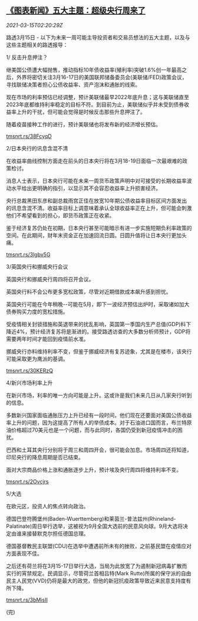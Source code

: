 <!--1615775026000-->
[《图表新闻》五大主题：超级央行周来了](https://cn.reuters.com/article/graphic-market-themes-cen-0315-idCNKBS2B706A)
------

<div><i>2021-03-15T02:20:29Z</i></div><p>路透3月15日 - 以下为未来一周可能主导投资者和交易员想法的五大主题，以及与这些主题相关的路透报导：</p><p>1/ 反击升息押注？</p><p>继美国公债遭大幅抛售，推动指标10年债收益率(殖利率)突破1.6%创一年最高之后，外界将密切关注3月16-17日的美国联邦储备委员会(美联储/FED)政策会议，寻找联储决策者担心公债收益率、资产泡沫和通胀的线索。</p><p>现在市场的利率预估已经调整，预计美联储最早2022年底升息；这与美联储直至2023年底都维持利率稳定的目标不符。到目前为止，美联储似乎并未受到债券收益率上升的干扰，但可能会觉得是时候反击那些升息押注了。</p><p>随着疫苗接种工作的进行，预计美联储也将发布新的经济增长预估。</p><p><a href="https://tmsnrt.rs/38FcyqD">tmsnrt.rs/38FcyqD</a></p><p>2/日本央行的讯息含混不清</p><p>在收益率曲线控制方面走在前头的日本央行将在3月18-19日面临一次最艰难的政策检讨。</p><p>消息人士表示，日本央行可能在未来一周货币政策声明中对可接受的长期收益率波动水平给出更明确的指引，以显示其不会容忍收益率上升损害经济。</p><p>央行总裁黑田东彦和副总裁雨宫正佳在放宽10年期公债收益率目标区间方面发出的讯息含混不清。收益率目标上调意味着承认全球收益率正在上升，但可能会刺激他们不希望看到的担心，即货币政策正在收紧。</p><p>鉴于经济复苏仍处在初期，日本央行甚至可能暗示有进一步实施短期负利率政策的空间。在此期间，财年末资金正在加速回流日圆。日圆升值将让日本央行更加头痛。</p><p><a href="https://tmsnrt.rs/3lgbv5G">tmsnrt.rs/3lgbv5G</a></p><p>3/英国央行和挪威央行会议</p><p>英国央行和挪威央行周四将召开会议。</p><p>英国央行料不会公布更多宽松政策，尽管对近期借款成本飙升感到担忧。</p><p>英国央行可能在今年稍晚--可能在5月，即下一波经济预估出炉时，采取诸如加大债券购买力度的宽松措施。</p><p>受疫情相关封锁措施和英退带来的扰乱影响，英国第一季国内生产总值(GDP)料下降近4%，预计经济复苏将是渐进的。接受路透访查的大多数分析师预计，GDP将需要两年时间才能回到疫情前水准。</p><p>挪威央行亦料维持利率不变，但鉴于挪威经济有复苏迹象，尤其是在楼市，该央行可能采取更为鹰派的基调。</p><p><a href="https://tmsnrt.rs/30KERzQ">tmsnrt.rs/30KERzQ</a></p><p>4/新兴市场利率上升</p><p>在新兴市场，利率的唯一方向可能是上升。这或许是我们未来几日从几家央行听到的信息。</p><p>多数新兴国家面临通胀压力上升已经有一段时间，他们现在还要面对美国公债收益率上升的问题，因为这提高了所有人的举债成本。对于石油进口国而言，布兰特原油价格超过70美元也是一个问题，而与此同时，各国仍受到新冠疫情冲击的困扰。</p><p>巴西和土耳其央行分别将于周三和周四开会，很可能会加息。市场周四还将知道，印尼央行的降息周期是否已结束。</p><p>面对大宗商品价格上涨和通胀逐步上升，预计埃及央行周四将维持利率不变。</p><p><a href="https://tmsnrt.rs/2Ovcjrs">tmsnrt.rs/2Ovcjrs</a></p><p>5/大选</p><p>在欧元区，投资人的焦点转向政治。</p><p>德国巴登符腾堡州(Baden-Wuerttemberg)和莱茵兰-普法兹州(Rhineland-Palatinate)周日举行选举，这被视为9月全国大选前的民意风向球。9月大选将决定由谁来接替默克尔担任德国总理。</p><p>德国基督教民主联盟(CDU)在选举中遭遇前所未有的挫败，之前基民盟在疫情应对方面表现不佳。</p><p>之后还有荷兰将在3月15-17日举行大选，当局为此放宽了为遏制新冠病毒扩散而实行的宵禁规定。民调显示，尽管荷兰首相吕特(Mark Rutte)所属的保守派的自由民主人民党(VVD)仍将是最大的政党，但他的新冠抗疫政策导致近来民意支持度有所下降。</p><p><a href="https://tmsnrt.rs/3bMisII">tmsnrt.rs/3bMisII</a></p><p>(完)</p>
